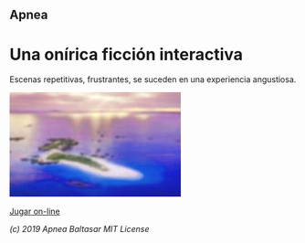 ## Apnea
# Una onírica ficción interactiva

Escenas repetitivas, frustrantes, se suceden en una experiencia angustiosa.

![Isla de ensueño](app/www/res/island.jpg)

[Jugar on-line](https://baltasarq.github.io/Apnea/app/www/index.html)

*(c) 2019 Apnea Baltasar MIT License*
